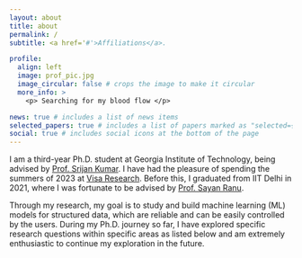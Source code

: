 ```yaml
---
layout: about
title: about
permalink: /
subtitle: <a href='#'>Affiliations</a>. 

profile:
  align: left
  image: prof_pic.jpg
  image_circular: false # crops the image to make it circular
  more_info: >
    <p> Searching for my blood flow </p>

news: true # includes a list of news items
selected_papers: true # includes a list of papers marked as "selected={true}"
social: true # includes social icons at the bottom of the page
---
```


I am a third-year Ph.D. student at Georgia Institute of Technology, being advised by [Prof. Srijan Kumar](https://faculty.cc.gatech.edu/~skumar498/). I have had the pleasure of spending the summers of 2023 at [Visa Research](https://usa.visa.com/about-visa/visa-research/mahashweta-das.html). Before this, I graduated from IIT Delhi in 2021, where I was fortunate to be advised by [Prof. Sayan Ranu](https://www.cse.iitd.ac.in/~sayan/).

Through my research, my goal is to study
and build machine learning (ML) models for structured data, which are reliable and can be easily controlled by the users. During my Ph.D. journey so far, I have explored specific research questions within specific areas as listed below and am extremely enthusiastic to continue my exploration in the future.